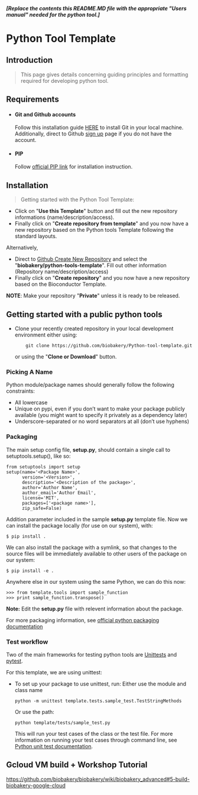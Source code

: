 ##### [Replace the contents this README.MD file with the appropriate "Users manual" needed for the python tool.]  
 
# Python Tool Template

## Introduction

> This page gives details concerning guiding principles and formatting required for developing python tool. 

## Requirements
- #### Git and Github accounts
    Follow this installation guide [HERE](https://git-scm.com/book/en/v2/Getting-Started-Installing-Git) to install Git in your local machine. Additionally, direct to Github [sign up](https://github.com/join?source=header-home) page if you do not have the account. 
- #### PIP
    Follow [official PIP link](https://pip.pypa.io/en/stable/installing/) for installation instruction. 

     
## Installation

> Getting started with the Python Tool Template:  
- Click on "**Use this Template**" button and fill out the new repository informations (name/description/access). 
- Finally click on "**Create repository from template**" and you now have a new repository based on the Python tools Template following the standard layouts. 

Alternatively, 
- Direct to [Github Create New Repository](https://github.com/organizations/biobakery/repositories/new) and select the "**biobakery/python-tools-template**". Fill out other information (Repository name/description/access)
- Finally click on "**Create repository**" and you now have a new repository based on the Bioconductor Template. 

**NOTE**: Make your repository "**Private**" unless it is ready to be released.

## Getting started with a public python tools

- Clone your recently created repository in your local development environment either using:
    ``` 
        git clone https://github.com/biobakery/Python-tool-template.git
    ```
    or using the "**Clone or Download**" button. 

### Picking A Name
Python module/package names should generally follow the following constraints:
- All lowercase
- Unique on pypi, even if you don’t want to make your package publicly available (you might want to specify it privately as a dependency later)
- Underscore-separated or no word separators at all (don’t use hyphens)

### Packaging
The main setup config file, **setup.py**, should contain a single call to setuptools.setup(), like so:
```
from setuptools import setup
setup(name='<Package Name>',
      version='<Version>',
      description='<Description of the package>',
      author='Author Name',
      author_email='Author Email',
      license='MIT',
      packages=['<package name>'],
      zip_safe=False)
```
Addition parameter included in the sample **setup.py** template file. 
Now we can install the package locally (for use on our system), with:
~~~
$ pip install .
~~~
We can also install the package with a symlink, so that changes to the source files will be immediately available to other users of the package on our system:
~~~
$ pip install -e .
~~~
Anywhere else in our system using the same Python, we can do this now:
~~~
>>> from template.tools import sample_function
>>> print sample_function.transpose()
~~~
**Note:** Edit the **setup.py** file with relevent information about the package. 

For more packaging information, see [official python packaging documentation](https://python-packaging.readthedocs.io/en/latest/)

### Test workflow 
 Two of the main frameworks for testing python tools are [Unittests](https://docs.python.org/3/library/unittest.html) and [pytest](https://docs.pytest.org/en/latest/). 
 
 For this template, we are using unittest: 
 - To set up your package to use unittest, run:
    Either use the module and class name
    ```
    python -m unittest template.tests.sample_test.TestStringMethods
    ```
    Or use the path: 
    ```
    python template/tests/sample_test.py 
    ```
    
    This will run your test cases of the class or the test file. For more information on running your test cases through command line, see [Python unit test documentation](https://docs.python.org/3/library/unittest.html).

## Gcloud VM build + Workshop Tutorial
https://github.com/biobakery/biobakery/wiki/biobakery_advanced#5-build-biobakery-google-cloud
